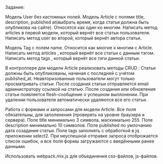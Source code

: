 Задание:

 Модель User без кастомных полей.
 Модель Article с полями title, description, published at(выбрать время, когда статья должна быть опубликова на сайте).
 Относятся как один ко многим. 
 Написать метод articles в первой модели, который вернёт все статьи пользователя.
 Написать метод user во второй, который вернёт автора статьи.
 
 Модель Tag с полем name. Относится как многие к многим с Article. 
 Написать метод articles , который вернёт все статьи c данным тэгом.
 Написать метод tags , который вернёт все тэги данной статьи.
 
 В контроллере для модели Article реализовать методы CRUD :
 Статьи должны быть опубликованы, начиная с последней с учётом published_at.
 Неавторизованные пользователи могут только просматривать статьи.
 После создания статьи отправляется email администратору ссылкой на статью.
 После создания или обновления статьи появляется flesh-сообщение о успешном выплонении.
 При удалении пользователя автоматически удаляются все его статьи.
 
 Работа с формами и запросами для модели Article:
 Все поля обязательны,  для заполенения (проверять на уровне браузера и сервера).
 Поле title минимально 3 символа, маскимально 255.
 Поле description минимально 10 символов.
 Поле published по умлочанию дата созадания статьи.
 Поле tags заполнять с обработкой в jq приложении select2.
 При неуспешной отправке запроса отоброжается список ошибок, 
 а все поля формы загружаются с введёнными ранее данными.
 
 Использовать webpack.mix.js для объединения css-файлов, js-файлов.
  
 


 
